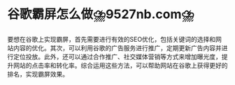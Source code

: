 # 谷歌霸屏怎么做⛈️9527nb.com⛈️

要想在谷歌上实现霸屏，首先需要进行有效的SEO优化，包括关键词的选择和网站内容的优化。其次，可以利用谷歌的广告服务进行推广，定期更新广告内容并进行定位投放。此外，还可以通过合作推广、社交媒体营销等方式来增加曝光度，提升网站的点击率和转化率。综合运用这些方法，可以帮助网站在谷歌上获得更好的排名，实现霸屏效果。